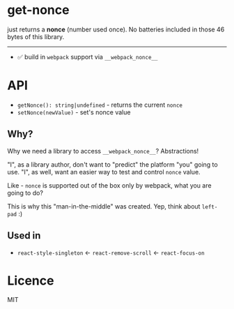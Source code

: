 # get-nonce

just returns a **nonce** (number used once). No batteries included in those 46 bytes of this library.

---

- ✅ build in `webpack` support via `__webpack_nonce__`

# API

- `getNonce(): string|undefined` - returns the current `nonce`
- `setNonce(newValue)` - set's nonce value

## Why?

Why we need a library to access `__webpack_nonce__`? Abstractions!

"I", as a library author, don't want to "predict" the platform "you" going to use.
"I", as well, want an easier way to test and control `nonce` value.

Like - `nonce` is supported out of the box only by webpack, what you are going to do?

This is why this "man-in-the-middle" was created.
Yep, think about `left-pad` :)

## Used in

- `react-style-singleton` <- `react-remove-scroll` <- `react-focus-on`

# Licence

MIT

